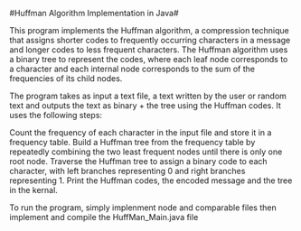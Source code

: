 #Huffman Algorithm Implementation in Java#

This program implements the Huffman algorithm, a compression technique that assigns shorter codes to frequently occurring characters in a message and longer codes to less frequent characters. The Huffman algorithm uses a binary tree to represent the codes, where each leaf node corresponds to a character and each internal node corresponds to the sum of the frequencies of its child nodes.

The program takes as input a text file, a text written by the user or random text and outputs the text as binary + the tree using the Huffman codes. It uses the following steps:

Count the frequency of each character in the input file and store it in a frequency table.
Build a Huffman tree from the frequency table by repeatedly combining the two least frequent nodes until there is only one root node.
Traverse the Huffman tree to assign a binary code to each character, with left branches representing 0 and right branches representing 1.
Print the Huffman codes, the encoded message and the tree in the kernal.


To run the program, simply implenment node and comparable files then implement and compile the HuffMan_Main.java file 
